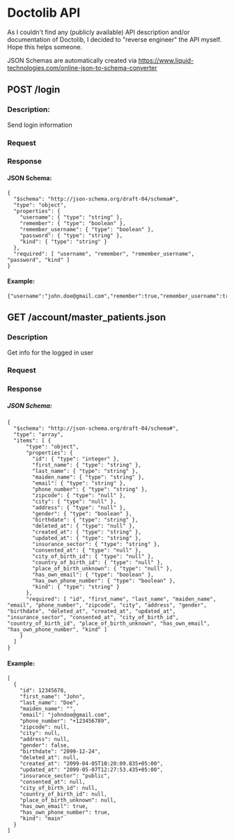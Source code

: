 # Doctolib API

As I couldn't find any (publicly available) API description and/or documentation of Doctolib, I decided to "reverse engineer" the API myself. Hope this helps someone.

JSON Schemas are automatically created via https://www.liquid-technologies.com/online-json-to-schema-converter

## POST /login

### Description:

Send login information

### Request

### Response

#### JSON Schema:

```
{
  "$schema": "http://json-schema.org/draft-04/schema#",
  "type": "object",
  "properties": { 
    "username": { "type": "string" }, 
    "remember": { "type": "boolean" }, 
    "remember_username": { "type": "boolean" }, 
    "password": { "type": "string" }, 
    "kind": { "type": "string" }
  },
  "required": [ "username", "remember", "remember_username", "password", "kind" ]
}
```

#### Example:
````
{"username":"john.doe@gmail.com","remember":true,"remember_username":true,"password":"s3cret","kind":"patient"}
````

## GET /account/master_patients.json

### Description

Get info for the logged in user

### Request

### Response

##### JSON Schema:

```
{
  "$schema": "http://json-schema.org/draft-04/schema#",
  "type": "array",
  "items": [ {
      "type": "object",
      "properties": { 
        "id": { "type": "integer" },
        "first_name": { "type": "string" },
        "last_name": { "type": "string" },
        "maiden_name": { "type": "string" },
        "email": { "type": "string" },
        "phone_number": { "type": "string" },
        "zipcode": { "type": "null" },
        "city": { "type": "null" },
        "address": { "type": "null" },
        "gender": { "type": "boolean" },
        "birthdate": { "type": "string" },
        "deleted_at": { "type": "null" },
        "created_at": { "type": "string" },
        "updated_at": { "type": "string" },
        "insurance_sector": { "type": "string" },
        "consented_at": { "type": "null" },
        "city_of_birth_id": { "type": "null" },
        "country_of_birth_id": { "type": "null" },
        "place_of_birth_unknown": { "type": "null" },
        "has_own_email": { "type": "boolean" },
        "has_own_phone_number": { "type": "boolean" },
        "kind": { "type": "string" }
      },
      "required": [ "id", "first_name", "last_name", "maiden_name", "email", "phone_number", "zipcode", "city", "address", "gender", "birthdate", "deleted_at", "created_at", "updated_at", "insurance_sector", "consented_at", "city_of_birth_id", "country_of_birth_id", "place_of_birth_unknown", "has_own_email", "has_own_phone_number", "kind" ]
    }
  ]
}
```

#### Example:
```
[
  {
    "id": 12345678,
    "first_name": "John",
    "last_name": "Doe",
    "maiden_name": "",
    "email": "johndoe@gmail.com",
    "phone_number": "+123456789",
    "zipcode": null,
    "city": null,
    "address": null,
    "gender": false,
    "birthdate": "2099-12-24",
    "deleted_at": null,
    "created_at": "2099-04-05T10:20:09.835+05:00",
    "updated_at": "2099-05-07T12:27:53.435+05:00",
    "insurance_sector": "public",
    "consented_at": null,
    "city_of_birth_id": null,
    "country_of_birth_id": null,
    "place_of_birth_unknown": null,
    "has_own_email": true,
    "has_own_phone_number": true,
    "kind": "main"
  }
]
```
